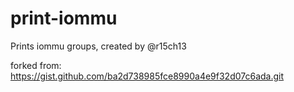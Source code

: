 # print-iommu
Prints iommu groups, created by @r15ch13

forked from: https://gist.github.com/ba2d738985fce8990a4e9f32d07c6ada.git
